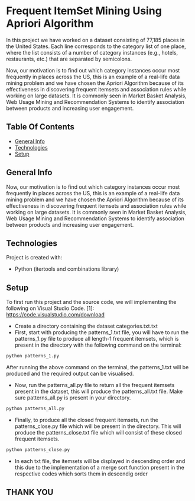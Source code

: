 # Frequent ItemSet Mining Using Apriori Algorithm

In this project we have worked on a dataset consisting of 77,185 places in the United States. 
Each line corresponds to the category list of one place, where the list consists of a number of category 
instances (e.g., hotels, restaurants, etc.) that are separated by semicolons.

Now, our motivation is to find out which category instances occur most frequently in places across the US, this is an example of a real-life data mining problem
and we have chosen the Apriori Algorithm because of its effectiveness in discovering frequent itemsets and association rules while working on large datasets.
It is commonly seen in Market Basket Analysis, Web Usage Mining and Recommendation Systems to identify association between products and increasing user
engagement.
## Table Of Contents
* [General Info](#general-info)
* [Technologies](#technologies)
* [Setup](#setup)

## General Info
Now, our motivation is to find out which category instances occur most frequently in places across the US, this is an example of a real-life data mining problem
and we have chosen the Apriori Algorithm because of its effectiveness in discovering frequent itemsets and association rules while working on large datasets.
It is commonly seen in Market Basket Analysis, Web Usage Mining and Recommendation Systems to identify association between products and increasing user
engagement.
## Technologies
Project is created with:
* Python (itertools and combinations library)

## Setup
To first run this project and the source code, we will implementing the following on Visual Studio Code.
[1]: https://code.visualstudio.com/download 

* Create a directory containing the dataset categories.txt.txt
* First, start with producing the patterns_1.txt file, you will have to run the patterns_1.py file to produce all length-1 frequent itemsets, which is present in the directory with the following command on the terminal:
```bash
python patterns_1.py
```
After running the above command on the terminal, the patterns_1.txt will be produced and the required output can be visualised.

* Now, run the patterns_all.py file to return all the frequent itemsets present in the dataset, this will produce the patterns_all.txt file. Make sure patterns_all.py is present in your directory.
```bash
python patterns_all.py
```

* Finally, to produce all the closed frequent itemsets, run the patterns_close.py file which will be present in the directory. This will produce the patterns_close.txt file which will consist of these closed frequent itemsets.
```bash
python patterns_close.py
```

* In each txt file, the itemsets will be displayed in descending order and this due to the implementation of a merge sort function present in the respective codes which sorts them in descendig order

## THANK YOU



